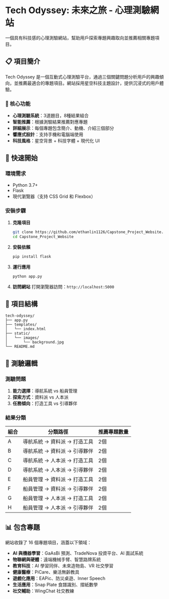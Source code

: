 # Tech Odyssey: 未來之旅 - 心理測驗網站

一個具有科技感的心理測驗網站，幫助用戶探索專題興趣取向並推薦相關專題項目。

## 📋 項目簡介

Tech Odyssey 是一個互動式心理測驗平台，通過三個關鍵問題分析用戶的興趣傾向，並推薦最適合的專題項目。網站採用星空科技主題設計，提供沉浸式的用戶體驗。

### 🎯 核心功能

- **心理測驗系統**：3道題目，8種結果組合
- **智能推薦**：根據測驗結果推薦對應專題
- **詳細展示**：每個專題包含簡介、動機、介紹三個部分
- **響應式設計**：支持手機和電腦端使用
- **科技風格**：星空背景 + 科技字體 + 現代化 UI

## 🚀 快速開始

### 環境需求

- Python 3.7+
- Flask
- 現代瀏覽器（支持 CSS Grid 和 Flexbox）

### 安裝步驟

1. **克隆項目**
   ```bash
   git clone https://github.com/ethanlin1126/Capstone_Project_Website.git
   cd Capstone_Project_Website
   ```

2. **安裝依賴**
   ```bash
   pip install flask
   ```

3. **運行應用**
   ```bash
   python app.py
   ```

4. **訪問網站**
   打開瀏覽器訪問：`http://localhost:5000`

## 📁 項目結構

```
tech-odyssey/
├── app.py
├── templates/
│   └── index.html
├── static/
│   └── images/
│       └── background.jpg
└── README.md
```

## 🧠 測驗邏輯

### 測驗問題

1. **能力選擇**：導航系統 vs 船員管理
2. **探索方式**：資料派 vs 人本派  
3. **任務傾向**：打造工具 vs 引導夥伴

### 結果分類

| 組合 | 分類路徑 | 推薦專題數量 |
|------|----------|-------------|
| A | 導航系統 → 資料派 → 打造工具 | 2個 |
| B | 導航系統 → 資料派 → 引導夥伴 | 2個 |
| C | 導航系統 → 人本派 → 打造工具 | 2個 |
| D | 導航系統 → 人本派 → 引導夥伴 | 2個 |
| E | 船員管理 → 資料派 → 打造工具 | 2個 |
| F | 船員管理 → 資料派 → 引導夥伴 | 2個 |
| G | 船員管理 → 人本派 → 打造工具 | 2個 |
| H | 船員管理 → 人本派 → 引導夥伴 | 2個 |

## 📊 包含專題

網站收錄了 16 個專題項目，涵蓋以下領域：

- **AI 與機器學習**：GaAsBi 預測、TradeNova 投資平台、AI 面試系統
- **物聯網與硬體**：遠端機械手臂、智慧路牌系統
- **教育科技**：AI 學習同伴、未來造物島、VR 社交學習
- **健康醫療**：PiCare、樂活無齡教具
- **遊戲化應用**：EAPic、防災桌遊、Inner Speech
- **生活應用**：Snap Plate 食譜識別、摺紙數學
- **社交輔助**：WingChat 社交教練
